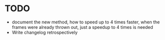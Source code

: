 # TODO
* document the new method, how to speed up to 4 times faster, when the frames were already thrown out, just a speedup to 4 times is needed
* Write changelog retrospectively
